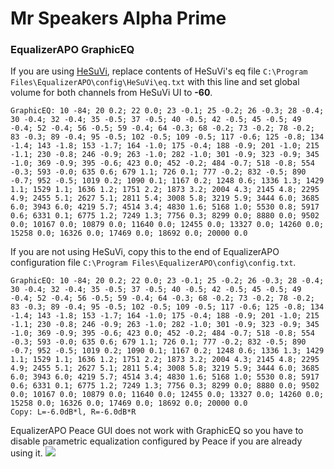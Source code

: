 # Mr Speakers Alpha Prime
### EqualizerAPO GraphicEQ
If you are using [HeSuVi](https://sourceforge.net/projects/hesuvi/), replace contents of HeSuVi's eq file `C:\Program Files\EqualizerAPO\config\HeSuVi\eq.txt` with this line and set global volume for both channels from HeSuVi UI to **-60**.
```
GraphicEQ: 10 -84; 20 0.2; 22 0.0; 23 -0.1; 25 -0.2; 26 -0.3; 28 -0.4; 30 -0.4; 32 -0.4; 35 -0.5; 37 -0.5; 40 -0.5; 42 -0.5; 45 -0.5; 49 -0.4; 52 -0.4; 56 -0.5; 59 -0.4; 64 -0.3; 68 -0.2; 73 -0.2; 78 -0.2; 83 -0.3; 89 -0.4; 95 -0.5; 102 -0.5; 109 -0.5; 117 -0.6; 125 -0.8; 134 -1.4; 143 -1.8; 153 -1.7; 164 -1.0; 175 -0.4; 188 -0.9; 201 -1.0; 215 -1.1; 230 -0.8; 246 -0.9; 263 -1.0; 282 -1.0; 301 -0.9; 323 -0.9; 345 -1.0; 369 -0.9; 395 -0.6; 423 0.0; 452 -0.2; 484 -0.7; 518 -0.8; 554 -0.3; 593 -0.0; 635 0.6; 679 1.1; 726 0.1; 777 -0.2; 832 -0.5; 890 -0.7; 952 -0.5; 1019 0.2; 1090 0.1; 1167 0.2; 1248 0.6; 1336 1.3; 1429 1.1; 1529 1.1; 1636 1.2; 1751 2.2; 1873 3.2; 2004 4.3; 2145 4.8; 2295 4.9; 2455 5.1; 2627 5.1; 2811 5.4; 3008 5.8; 3219 5.9; 3444 6.0; 3685 6.0; 3943 6.0; 4219 5.7; 4514 3.4; 4830 1.6; 5168 1.0; 5530 0.8; 5917 0.6; 6331 0.1; 6775 1.2; 7249 1.3; 7756 0.3; 8299 0.0; 8880 0.0; 9502 0.0; 10167 0.0; 10879 0.0; 11640 0.0; 12455 0.0; 13327 0.0; 14260 0.0; 15258 0.0; 16326 0.0; 17469 0.0; 18692 0.0; 20000 0.0
```
If you are not using HeSuVi, copy this to the end of EqualizerAPO configuration file `C:\Program Files\EqualizerAPO\config\config.txt`.
```
GraphicEQ: 10 -84; 20 0.2; 22 0.0; 23 -0.1; 25 -0.2; 26 -0.3; 28 -0.4; 30 -0.4; 32 -0.4; 35 -0.5; 37 -0.5; 40 -0.5; 42 -0.5; 45 -0.5; 49 -0.4; 52 -0.4; 56 -0.5; 59 -0.4; 64 -0.3; 68 -0.2; 73 -0.2; 78 -0.2; 83 -0.3; 89 -0.4; 95 -0.5; 102 -0.5; 109 -0.5; 117 -0.6; 125 -0.8; 134 -1.4; 143 -1.8; 153 -1.7; 164 -1.0; 175 -0.4; 188 -0.9; 201 -1.0; 215 -1.1; 230 -0.8; 246 -0.9; 263 -1.0; 282 -1.0; 301 -0.9; 323 -0.9; 345 -1.0; 369 -0.9; 395 -0.6; 423 0.0; 452 -0.2; 484 -0.7; 518 -0.8; 554 -0.3; 593 -0.0; 635 0.6; 679 1.1; 726 0.1; 777 -0.2; 832 -0.5; 890 -0.7; 952 -0.5; 1019 0.2; 1090 0.1; 1167 0.2; 1248 0.6; 1336 1.3; 1429 1.1; 1529 1.1; 1636 1.2; 1751 2.2; 1873 3.2; 2004 4.3; 2145 4.8; 2295 4.9; 2455 5.1; 2627 5.1; 2811 5.4; 3008 5.8; 3219 5.9; 3444 6.0; 3685 6.0; 3943 6.0; 4219 5.7; 4514 3.4; 4830 1.6; 5168 1.0; 5530 0.8; 5917 0.6; 6331 0.1; 6775 1.2; 7249 1.3; 7756 0.3; 8299 0.0; 8880 0.0; 9502 0.0; 10167 0.0; 10879 0.0; 11640 0.0; 12455 0.0; 13327 0.0; 14260 0.0; 15258 0.0; 16326 0.0; 17469 0.0; 18692 0.0; 20000 0.0
Copy: L=-6.0dB*l, R=-6.0dB*R
```
EqualizerAPO Peace GUI does not work with GraphicEQ so you have to disable parametric equalization configured by Peace if you are already using it.
![](https://raw.githubusercontent.com/jaakkopasanen/AutoEq/master/results/SBAF-Serious/innerfidelity/onear/Mr%20Speakers%20Alpha%20Prime/Mr%20Speakers%20Alpha%20Prime.png)
